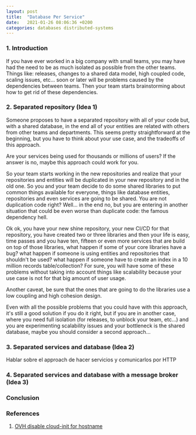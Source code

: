 ```yaml
---
layout: post
title:  "Database Per Service"
date:   2021-01-26 08:06:36 +0200
categories: databases distributed-systems
---
```

### 1. Introduction

If you have ever worked in a big company with small teams, you may have had the need to be as much isolated as possible 
from the other teams. Things like: releases, changes to a shared data model, high coupled code, scaling issues, etc... 
soon or later will be problems caused by the dependencies between teams. Then your team starts brainstorming about how 
to get rid of these dependencies.

### 2. Separated repository (Idea 1)

Someone proposes to have a separated repository with all of your code but, with a shared database, in the end all of your 
entities are related with others from other teams and departments. This seems pretty straightforward at the beginning, 
but you have to think about your use case, and the tradeoffs of this approach.

Are your services being used for thousands or millions of users? If the answer is no, maybe this approach could work for you.

So your team starts working in the new repositories and realize that your repositories and entities will be duplicated in 
your new repository and in the old one. So you and your team decide to do some shared libraries to put common things 
available for everyone, things like database entities, repositories and even services are going to be shared. You are not 
duplication code right? Well... in the end no, but you are entering in another situation that could be even worse than 
duplicate code: the famous dependency hell. 

Ok ok, you have your new shine repository, your new CI/CD for that repository, you have created two or three libraries and 
then your life is easy, time passes and you have ten, fifteen or even more services that are build on top of those libraries, 
what happen if some of your core libraries have a bug? what happen if someone is using entities and repositories that shouldn't 
be used? what happen if someone have to create an index in a 10 million records table/collection? For sure, 
you will have some of these problems without taking into account things like scalability because your use case is not for 
that big amount of user usage.

Another caveat, be sure that the ones that are going to do the libraries use a low coupling and high cohesion design. 

Even with all the possible problems that you could have with this approach, it's still a good solution if you do it right, 
but if you are in another case, where you need full isolation (for releases, to unblock your team, etc...) and you are 
experimenting scalability issues and your bottleneck is the shared database, maybe you should consider a second approach...

### 3. Separated services and database (Idea 2)

Hablar sobre el approach de hacer servicios y comunicarlos por HTTP

### 4. Separated services and database with a message broker (Idea 3)

### Conclusion

### References

1. [OVH disable cloud-init for hostname](https://docs.ovh.com/gb/en/public-cloud/changing_the_hostname_of_an_instance/)
